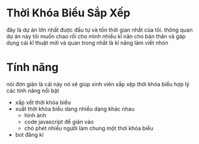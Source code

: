 # Thời Khóa Biểu Sắp Xếp

đây là dự án lớn nhất được đầu tự và tốn thời gian nhất của tôi.
thông quan dự án này tôi muốn chao rồi cho mình nhiều kĩ năn cho bản thân và gáp dụng cái kĩ thuật mới và quan trong nhất là kĩ năng làm viết nhón

# Tính năng

nói đơn giản là cái này nó xẽ giúp xinh viên xắp xệp thời khóa biểu hợp lý
các tính năng nổi bật
- xắp xết thời khóa biểu
- xuất thời khóa biểu dang nhiều dạng khác nhau
  - hình ảnh
  - code javascript để gián vào 
  - chó phét nhiều người làm chung một thơi khóa biểu
- bot đăng kí

